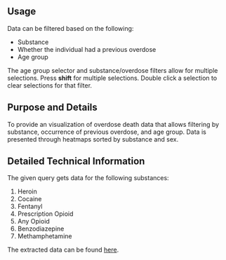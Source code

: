## Usage

Data can be filtered based on the following:

- Substance
- Whether the individual had a previous overdose
- Age group

The age group selector and substance/overdose filters allow for multiple selections. Press **shift** for multiple selections. Double click a selection to clear selections for that filter.

## Purpose and Details

To provide an visualization of overdose death data that allows filtering by substance, occurrence of previous overdose, and age group. Data is presented through heatmaps sorted by substance and sex.

## Detailed Technical Information

The given query gets data for the following substances:

1. Heroin
2. Cocaine
3. Fentanyl
4. Prescription Opioid
5. Any Opioid
6. Benzodiazepine
7. Methamphetamine

The extracted data can be found [here](assets/generated/visualization4/data.csv).
